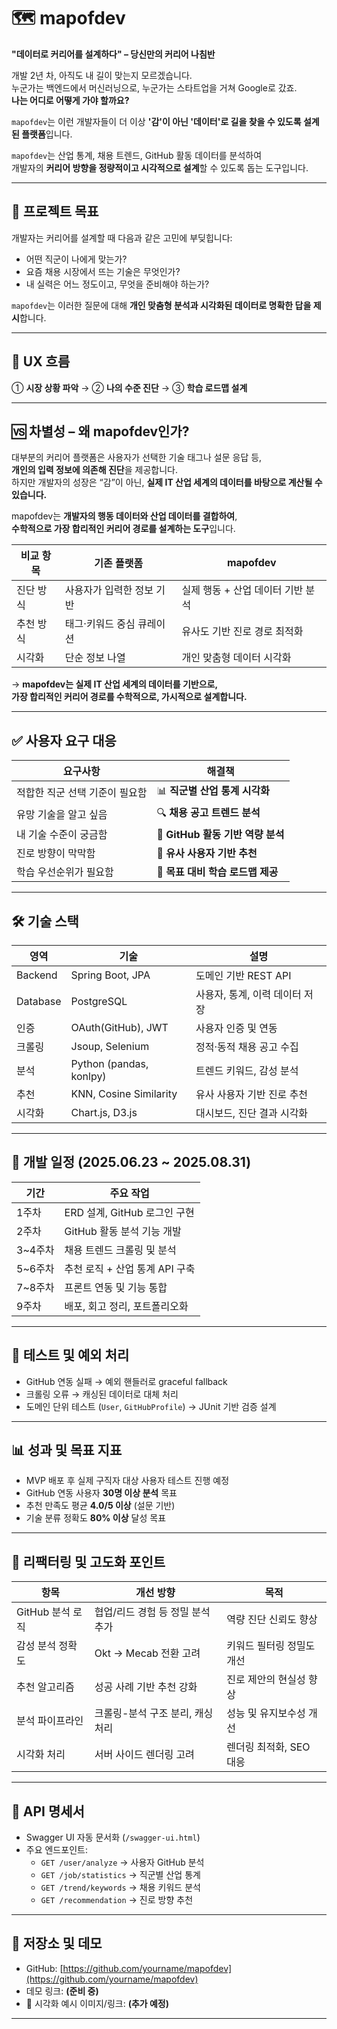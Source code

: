 # 🗺️ mapofdev  
**"데이터로 커리어를 설계하다" – 당신만의 커리어 나침반**

개발 2년 차, 아직도 내 길이 맞는지 모르겠습니다.  
누군가는 백엔드에서 머신러닝으로, 누군가는 스타트업을 거쳐 Google로 갔죠.  
**나는 어디로 어떻게 가야 할까요?**

`mapofdev`는 이런 개발자들이 더 이상 **'감'이 아닌 '데이터'로 길을 찾을 수 있도록 설계된 플랫폼**입니다.

`mapofdev`는 산업 통계, 채용 트렌드, GitHub 활동 데이터를 분석하여  
개발자의 **커리어 방향을 정량적이고 시각적으로 설계**할 수 있도록 돕는 도구입니다.

---

## 🎯 프로젝트 목표

개발자는 커리어를 설계할 때 다음과 같은 고민에 부딪힙니다:

- 어떤 직군이 나에게 맞는가?
- 요즘 채용 시장에서 뜨는 기술은 무엇인가?
- 내 실력은 어느 정도이고, 무엇을 준비해야 하는가?

`mapofdev`는 이러한 질문에 대해 **개인 맞춤형 분석과 시각화된 데이터로 명확한 답을 제시**합니다.

---

## 🧭 UX 흐름

① **시장 상황 파악** → ② **나의 수준 진단** → ③ **학습 로드맵 설계**

---

## 🆚 차별성 – 왜 mapofdev인가?

대부분의 커리어 플랫폼은 사용자가 선택한 기술 태그나 설문 응답 등,  
**개인의 입력 정보에 의존해 진단**을 제공합니다.  
하지만 개발자의 성장은 “감”이 아닌, **실제 IT 산업 세계의 데이터를 바탕으로 계산될 수 있습니다.**

mapofdev는 **개발자의 행동 데이터와 산업 데이터를 결합하여**,  
**수학적으로 가장 합리적인 커리어 경로를 설계하는 도구**입니다.

| 비교 항목 | 기존 플랫폼 | mapofdev |
|------------|---------------------------|------------------------------|
| 진단 방식 | 사용자가 입력한 정보 기반 | 실제 행동 + 산업 데이터 기반 분석 |
| 추천 방식 | 태그·키워드 중심 큐레이션 | 유사도 기반 진로 경로 최적화 |
| 시각화 | 단순 정보 나열 | 개인 맞춤형 데이터 시각화 |

→ **mapofdev는 실제 IT 산업 세계의 데이터를 기반으로,  
가장 합리적인 커리어 경로를 수학적으로, 가시적으로 설계합니다.**

---

## ✅ 사용자 요구 대응

| 요구사항 | 해결책 |
|----------------------------|------------------------------------|
| 적합한 직군 선택 기준이 필요함 | 📊 **직군별 산업 통계 시각화** |
| 유망 기술을 알고 싶음 | 🔍 **채용 공고 트렌드 분석** |
| 내 기술 수준이 궁금함 | 🧠 **GitHub 활동 기반 역량 분석** |
| 진로 방향이 막막함 | 🤝 **유사 사용자 기반 추천** |
| 학습 우선순위가 필요함 | 🧭 **목표 대비 학습 로드맵 제공** |

---

## 🛠 기술 스택

| 영역 | 기술 | 설명 |
|------|------|------|
| Backend | Spring Boot, JPA | 도메인 기반 REST API |
| Database | PostgreSQL | 사용자, 통계, 이력 데이터 저장 |
| 인증 | OAuth(GitHub), JWT | 사용자 인증 및 연동 |
| 크롤링 | Jsoup, Selenium | 정적·동적 채용 공고 수집 |
| 분석 | Python (pandas, konlpy) | 트렌드 키워드, 감성 분석 |
| 추천 | KNN, Cosine Similarity | 유사 사용자 기반 진로 추천 |
| 시각화 | Chart.js, D3.js | 대시보드, 진단 결과 시각화 |

---

## 📅 개발 일정 (2025.06.23 ~ 2025.08.31)

| 기간 | 주요 작업 |
|------|-----------|
| 1주차 | ERD 설계, GitHub 로그인 구현 |
| 2주차 | GitHub 활동 분석 기능 개발 |
| 3~4주차 | 채용 트렌드 크롤링 및 분석 |
| 5~6주차 | 추천 로직 + 산업 통계 API 구축 |
| 7~8주차 | 프론트 연동 및 기능 통합 |
| 9주차 | 배포, 회고 정리, 포트폴리오화 |

---

## 🧪 테스트 및 예외 처리

- GitHub 연동 실패 → 예외 핸들러로 graceful fallback  
- 크롤링 오류 → 캐싱된 데이터로 대체 처리  
- 도메인 단위 테스트 (`User`, `GitHubProfile`) → JUnit 기반 검증 설계

---

## 📊 성과 및 목표 지표

- MVP 배포 후 실제 구직자 대상 사용자 테스트 진행 예정  
- GitHub 연동 사용자 **30명 이상 분석** 목표  
- 추천 만족도 평균 **4.0/5 이상** (설문 기반)  
- 기술 분류 정확도 **80% 이상** 달성 목표

---

## 🔁 리팩터링 및 고도화 포인트

| 항목 | 개선 방향 | 목적 |
|------|------------|------|
| GitHub 분석 로직 | 협업/리드 경험 등 정밀 분석 추가 | 역량 진단 신뢰도 향상 |
| 감성 분석 정확도 | Okt → Mecab 전환 고려 | 키워드 필터링 정밀도 개선 |
| 추천 알고리즘 | 성공 사례 기반 추천 강화 | 진로 제안의 현실성 향상 |
| 분석 파이프라인 | 크롤링-분석 구조 분리, 캐싱 처리 | 성능 및 유지보수성 개선 |
| 시각화 처리 | 서버 사이드 렌더링 고려 | 렌더링 최적화, SEO 대응 |

---

## 📘 API 명세서

- Swagger UI 자동 문서화 (`/swagger-ui.html`)  
- 주요 엔드포인트:  
  - `GET /user/analyze` → 사용자 GitHub 분석  
  - `GET /job/statistics` → 직군별 산업 통계  
  - `GET /trend/keywords` → 채용 키워드 분석  
  - `GET /recommendation` → 진로 방향 추천

---

## 📁 저장소 및 데모

- GitHub: [https://github.com/yourname/mapofdev](https://github.com/yourname/mapofdev)  
- 데모 링크: **(준비 중)**  
- 📎 시각화 예시 이미지/링크: **(추가 예정)**

---
